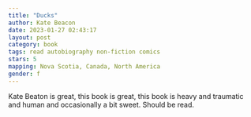 ```yaml
---
title: "Ducks"
author: Kate Beacon
date: 2023-01-27 02:43:17
layout: post
category: book
tags: read autobiography non-fiction comics
stars: 5
mapping: Nova Scotia, Canada, North America
gender: f
---
```


Kate Beaton is great, this book is great, this book is heavy and traumatic and human and occasionally a bit sweet. Should be read.
